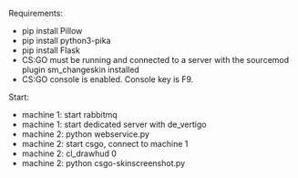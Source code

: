 Requirements:
- pip install Pillow
- pip install python3-pika
- pip install Flask
- CS:GO must be running and connected to a server with the sourcemod plugin sm_changeskin installed
- CS:GO console is enabled. Console key is F9.

Start:
- machine 1: start rabbitmq
- machine 1: start dedicated server with de_vertigo
- machine 2: python webservice.py
- machine 2: start csgo, connect to machine 1
- machine 2: cl_drawhud 0
- machine 2: python csgo-skinscreenshot.py

